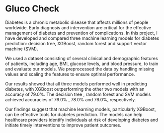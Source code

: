 # Gluco Check

Diabetes is a chronic metabolic disease that affects millions of people worldwide. Early diagnosis and intervention are critical for the effective management of diabetes and prevention of complications. In this project, I have developed and compared three machine learning models for diabetes prediction: decision tree, XGBoost, random forest and support vector machine (SVM).

We used a dataset consisting of several clinical and demographic features of patients, including age, BMI, glucose levels, and blood pressure, to train and evaluate our models. We preprocessed the data by handling missing values and scaling the features to ensure optimal performance.

Our results showed that all three models performed well in predicting diabetes, with XGBoost outperforming the other two models with an accuracy of 79.0%. The decision tree , random forest and SVM models achieved accuracies of 76.0% , 78.0% and 76.0%, respectively.

Our findings suggest that machine learning models, particularly XGBoost, can be effective tools for diabetes prediction. The models can help healthcare providers identify individuals at risk of developing diabetes and initiate timely interventions to improve patient outcomes.
